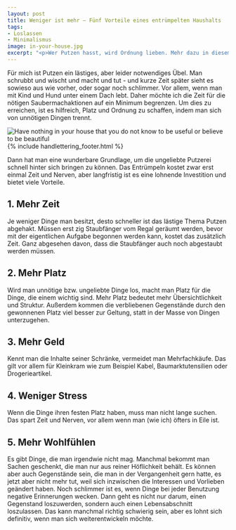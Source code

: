```yaml
---
layout: post
title: Weniger ist mehr – Fünf Vorteile eines entrümpelten Haushalts
tags:
- Loslassen
- Minimalismus
image: in-your-house.jpg
excerpt: "<p>Wer Putzen hasst, wird Ordnung lieben. Mehr dazu in diesem Beitrag, in dem ich aus dem Putzmuffel-Nähkästchen plaudere.</p>"
---
```


Für mich ist Putzen ein lästiges, aber leider notwendiges Übel.
Man schrubbt und wischt und macht und tut - und kurze Zeit später sieht
es sowieso aus wie vorher, oder sogar noch schlimmer. Vor allem, wenn
man mit Kind und Hund unter einem Dach lebt. Daher möchte ich die Zeit
für die nötigen Saubermachaktionen auf ein Minimum begrenzen. Um dies zu
erreichen, ist es hilfreich, Platz und Ordnung zu schaffen, indem man
sich von unnötigen Dingen trennt.

![Have nothing in your house that you do not know to be useful or believe to be beautiful]({{site.baseurl}}/assets/img/posts/in-your-house.jpg)
{% include handlettering_footer.html %}

Dann hat man eine wunderbare Grundlage, um die ungeliebte Putzerei
schnell hinter sich bringen zu können. Das Entrümpeln kostet zwar erst
einmal Zeit und Nerven, aber langfristig ist es eine lohnende
Investition und bietet viele Vorteile.

## 1. Mehr Zeit

Je weniger Dinge man besitzt, desto schneller ist das lästige Thema
Putzen abgehakt. Müssen erst zig Staubfänger vom Regal geräumt werden,
bevor mit der eigentlichen Aufgabe begonnen werden kann, kostet das
zusätzlich Zeit. Ganz abgesehen davon, dass die Staubfänger auch noch
abgestaubt werden müssen.

## 2. Mehr Platz

Wird man unnötige bzw. ungeliebte Dinge los, macht man Platz für die
Dinge, die einem wichtig sind. Mehr Platz bedeutet mehr
Übersichtlichkeit und Struktur. Außerdem kommen die verbliebenen
Gegenstände durch den gewonnenen Platz viel besser zur Geltung, statt in
der Masse von Dingen unterzugehen.

## 3. Mehr Geld

Kennt man die Inhalte seiner Schränke, vermeidet man Mehrfachkäufe. Das
gilt vor allem für Kleinkram wie zum Beispiel Kabel, Baumarktutensilien
oder Drogerieartikel.

## 4. Weniger Stress

Wenn die Dinge ihren festen Platz haben, muss man nicht lange suchen.
Das spart Zeit und Nerven, vor allem wenn man (wie ich) öfters in Eile
ist.

## 5. Mehr Wohlfühlen

Es gibt Dinge, die man irgendwie nicht mag. Manchmal bekommt man Sachen
geschenkt, die man nur aus reiner Höflichkeit behält. Es können aber
auch Gegenstände sein, die man in der Vergangenheit gern hatte, es jetzt
aber nicht mehr tut, weil sich inzwischen die Interessen und Vorlieben
geändert haben. Noch schlimmer ist es, wenn Dinge bei jeder Benutzung
negative Erinnerungen wecken. Dann geht es nicht nur darum, einen
Gegenstand loszuwerden, sondern auch einen Lebensabschnitt loszulassen.
Das kann manchmal richtig schwierig sein, aber es lohnt sich definitiv,
wenn man sich weiterentwickeln möchte.

